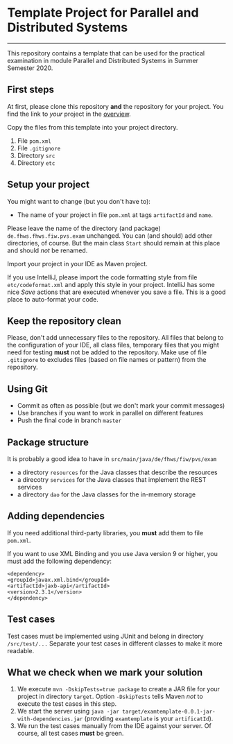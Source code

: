 # Template Project for Parallel and Distributed Systems 

----

This repository contains a template that can be used for the practical examination 
in module Parallel and Distributed Systems in Summer Semester 2020. 

## First steps

At first, please clone this repository **and** the repository for your project. You find the link to *your* project in the [overview](https://bitbucket.student.fiw.fhws.de:8443/projects/PUVS/repos/practical-exam-summer-semester-2020/browse). 

Copy the files from this template into your project directory. 

1. File `pom.xml`
2. File `.gitignore`
3. Directory `src`
4. Directory `etc`

## Setup your project

You might want to change (but you don't have to):

* The name of your project in file `pom.xml` at tags `artifactId` and `name`.

Please leave the name of the directory (and package) `de.fhws.fhws.fiw.pvs.exam` unchanged. You can (and should) add other directories, of course. But the main class `Start` should remain at this place and should *not* be renamed.

Import your project in your IDE as Maven project. 

If you use IntelliJ, please import the code formatting style from file `etc/codeformat.xml` and apply this style in your project. IntelliJ has some nice *Save* actions that are executed whenever you save a file. This is a good place to auto-format your code. 

## Keep the repository clean

Please, don't add unnecessary files to the repository. All files that belong to the configuration of your IDE, all class files, temporary files that you might need for testing **must** not be added to the repository. Make use of file `.gitignore` to excludes files (based on file names or pattern) from the repository. 

## Using Git

* Commit as often as possible (but we don't mark your commit messages)
* Use branches if you want to work in parallel on different features 
* Push the final code in branch `master`

## Package structure

It is probably a good idea to have in `src/main/java/de/fhws/fiw/pvs/exam`

* a directory `resources` for the Java classes that describe the resources
* a direcotry `services` for the Java classes that implement the REST services
* a directory `dao` for the Java classes for the in-memory storage

## Adding dependencies 

If you need additional third-party libraries, you **must** add them to file `pom.xml`. 

If you want to use XML Binding and you use Java version 9 or higher, you must add the following dependency:

```
<dependency>
<groupId>javax.xml.bind</groupId>
<artifactId>jaxb-api</artifactId>
<version>2.3.1</version>
</dependency>
```

## Test cases

Test cases must be implemented using JUnit and belong in directory `/src/test/...` Separate your test cases in different classes to make it more readable. 

## What we check when we mark your solution

1. We execute `mvn -DskipTests=true package` to create a JAR file for your project in directory `target`. Option `-DskipTests` tells Maven *not* to execute the test cases in this step.
2. We start the server using `java -jar target/examtemplate-0.0.1-jar-with-dependencies.jar` (providing `examtemplate` is your `artificatId`).
3. We run the test cases manually from the IDE against your server. Of course, all test cases **must** be green. 